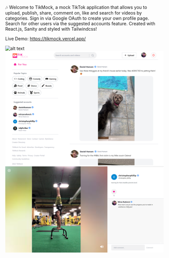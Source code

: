 🎶 Welcome to TikMock, a mock TikTok application that allows you to upload, publish, share, comment on, like and search for videos by categories. Sign in via Google OAuth to create your own profile page. Search for other users via the suggested accounts feature. Created with React.js, Sanity and styled with Tailwindcss!

Live Demo: https://tikmock.vercel.app/

![alt text](/utils/tikmock.png 'TikMock Logo')
![alt text](/utils/screenshots/tikmock-landing-page.png 'TikMock Langing Page')
![alt text](/utils/screenshots/tikmock-video-details-page.png 'TikMock Video Details Page')
